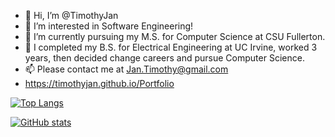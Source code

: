 - 👋 Hi, I’m @TimothyJan
- 👀 I’m interested in Software Engineering!
- 🌱 I’m currently pursuing my M.S. for Computer Science at CSU Fullerton. 
- 💞️ I completed my B.S. for Electrical Engineering at UC Irvine, worked 3 years, then decided change careers and pursue Computer Science. 
- 📫 Please contact me at Jan.Timothy@gmail.com
- https://timothyjan.github.io/Portfolio

[![Top Langs](https://github-readme-stats.vercel.app/api/top-langs/?username=TimothyJan&theme=cobalt&hide=Jupyter%20Notebook&layout=compact)](https://github.com/anuraghazra/github-readme-stats)

[![GitHub stats](https://github-readme-stats.vercel.app/api?username=TimothyJan&count_private=true&theme=radical&show_icons=true&hide=prs,issues)](https://github.com/anuraghazra/github-readme-stats)

